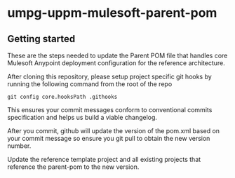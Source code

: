 # umpg-uppm-mulesoft-parent-pom

## Getting started
These are the steps needed to update the Parent POM file that handles core Mulesoft Anypoint deployment configuration for the reference architecture.

After cloning this repository, please setup project specific git hooks by running the following command from the root of the repo

```
git config core.hooksPath .githooks
```

This ensures your commit messages conform to conventional commits specification and helps us build a viable changelog.

After you commit, github will update the version of the pom.xml based on your commit message so ensure you git pull
to obtain the new version number.

Update the reference template project and all existing projects that reference the parent-pom to the new version.
